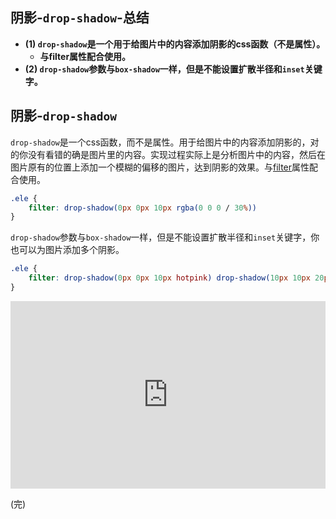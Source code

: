 ## 阴影-`drop-shadow`-总结

- **(1) `drop-shadow`是一个用于给图片中的内容添加阴影的css函数（不是属性）。**
  - **与filter属性配合使用。**
- **(2) `drop-shadow`参数与`box-shadow`一样，但是不能设置扩散半径和`inset`关键字。**

## 阴影-`drop-shadow`

`drop-shadow`是一个css函数，而不是属性。用于给图片中的内容添加阴影的，对的你没有看错的确是图片里的内容。实现过程实际上是分析图片中的内容，然后在图片原有的位置上添加一个模糊的偏移的图片，达到阴影的效果。与[filter](http://pengfeixc.com/blogs/css/css-filter)属性配合使用。

```css
.ele {
    filter: drop-shadow(0px 0px 10px rgba(0 0 0 / 30%))
}
```

`drop-shadow`参数与`box-shadow`一样，但是不能设置扩散半径和`inset`关键字，你也可以为图片添加多个阴影。

```css
.ele {
    filter: drop-shadow(0px 0px 10px hotpink) drop-shadow(10px 10px 20px rgba(0 0 0 / 30%))
}
```

<iframe height="300" style="width: 100%;" scrolling="no" title="015 Box Shadow_05" src="https://codepen.io/AhCola/embed/ExmqLwa?default-tab=html%2Cresult" frameborder="no" loading="lazy" allowtransparency="true" allowfullscreen="true">
  See the Pen <a href="https://codepen.io/AhCola/pen/ExmqLwa">
  015 Box Shadow_05</a> by Pengfei Wang (<a href="https://codepen.io/AhCola">@AhCola</a>)
  on <a href="https://codepen.io">CodePen</a>.
</iframe>

(完)
